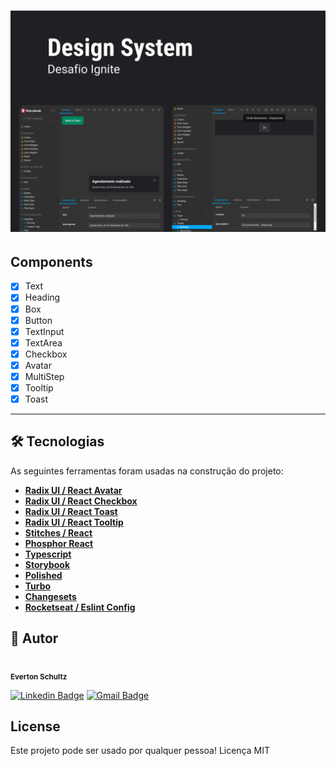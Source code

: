 <h1 align="center">
  <img alt="Design System" title="#Design System" src="./Capa.png" />
</h1>

## Components

- [x] Text
- [x] Heading
- [x] Box
- [x] Button
- [x] TextInput
- [x] TextArea
- [x] Checkbox
- [x] Avatar
- [x] MultiStep
- [x] Tooltip
- [x] Toast

---

## 🛠 Tecnologias
As seguintes ferramentas foram usadas na construção do projeto:

-   **[Radix UI / React Avatar](https://www.radix-ui.com/docs/primitives/components/avatar)**
-   **[Radix UI / React Checkbox](https://www.radix-ui.com/docs/primitives/components/checkbox)**
-   **[Radix UI / React Toast](https://www.radix-ui.com/docs/primitives/components/toast)**
-   **[Radix UI / React Tooltip](https://www.radix-ui.com/docs/primitives/components/tooltip)**
-   **[Stitches / React](https://stitches.dev/docs/installation)**
-   **[Phosphor React](https://phosphoricons.com/)**
-   **[Typescript](https://www.npmjs.com/package/typescript?activeTab=versions)**
-   **[Storybook](https://storybook.js.org/)**
-   **[Polished](https://www.npmjs.com/package/polished)**
-   **[Turbo](https://www.npmjs.com/package/turbo)**
-   **[Changesets](https://www.npmjs.com/package/@changesets/cli)**
-   **[Rocketseat / Eslint Config](https://github.com/Rocketseat/eslint-config-rocketseat)**

## 🦸 Autor
<img style="border-radius: 50%;" src="https://avatars.githubusercontent.com/u/19807265?v=4" width="100px;" alt=""/>
 <br />
 <sub><b>Everton Schultz</b></sub></a>
 <br />

[![Linkedin Badge](https://img.shields.io/badge/-Everton-blue?style=flat-square&logo=Linkedin&logoColor=white&link=https://www.linkedin.com/in/https://www.linkedin.com/in/%C3%A9verton-schultz-824a1612b/)](https://www.linkedin.com/in/https://www.linkedin.com/in/%C3%A9verton-schultz-824a1612b/)
[![Gmail Badge](https://img.shields.io/badge/-evertonf.m.schultz98@gmail.com-c14438?style=flat-square&logo=Gmail&logoColor=white&link=mailto:evertonf.m.schultz98@gmail.com)](mailto:evertonf.m.schultz98@gmail.com)

## License
Este projeto pode ser usado por qualquer pessoa! Licença MIT
